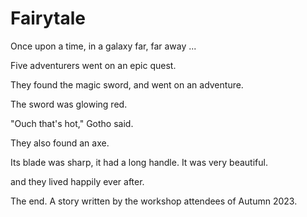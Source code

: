 # Fairytale

Once upon a time, in a galaxy far, far away ...

Five adventurers went on an epic quest.

They found the magic sword, and went on an adventure.

The sword was glowing red.

"Ouch that's hot," Gotho said.

They also found an axe.

Its blade was sharp, it had a long handle.
It was very beautiful.

and they lived happily ever after.

The end.
A story written by the workshop attendees of Autumn 2023.
